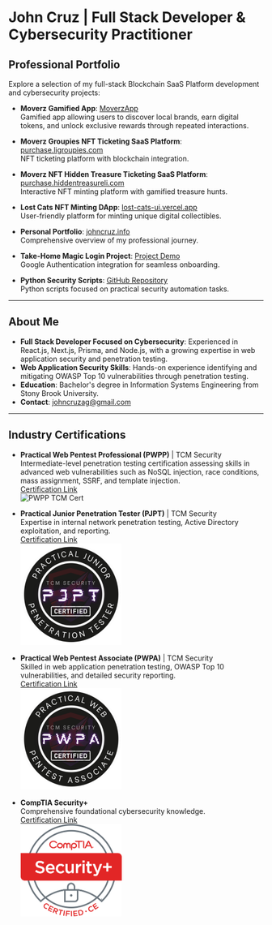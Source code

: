 # John Cruz | Full Stack Developer & Cybersecurity Practitioner

## Professional Portfolio

Explore a selection of my full-stack Blockchain SaaS Platform development and cybersecurity projects:

- **Moverz Gamified App**: [MoverzApp](https://www.moverzapp.com/)  
  Gamified app allowing users to discover local brands, earn digital tokens, and unlock exclusive rewards through repeated interactions.
  
- **Moverz Groupies NFT Ticketing SaaS Platform**: [purchase.ligroupies.com](https://purchase.ligroupies.com/)  
  NFT ticketing platform with blockchain integration.

- **Moverz NFT Hidden Treasure Ticketing SaaS Platform**: [purchase.hiddentreasureli.com](https://purchase.hiddentreasureli.com/)  
  Interactive NFT minting platform with gamified treasure hunts.
  
- **Lost Cats NFT Minting DApp**: [lost-cats-ui.vercel.app](https://lost-cats-ui.vercel.app/)  
  User-friendly platform for minting unique digital collectibles.

- **Personal Portfolio**: [johncruz.info](https://www.johncruz.info/)  
  Comprehensive overview of my professional journey.

- **Take-Home Magic Login Project**: [Project Demo](https://vercel.com/johncruzaggmailcoms-projects/take-home-debug/7dKJs7RespUj9muNNkCjEfMMRpZw)  
  Google Authentication integration for seamless onboarding.

- **Python Security Scripts**: [GitHub Repository](https://github.com/jocruz/PySecScripts)  
  Python scripts focused on practical security automation tasks.

---

## About Me
- **Full Stack Developer Focused on Cybersecurity**: Experienced in React.js, Next.js, Prisma, and Node.js, with a growing expertise in web application security and penetration testing.
- **Web Application Security Skills**: Hands-on experience identifying and mitigating OWASP Top 10 vulnerabilities through penetration testing.
- **Education**: Bachelor's degree in Information Systems Engineering from Stony Brook University.
- **Contact**: [johncruzag@gmail.com](mailto:johncruzag@gmail.com)

---


## Industry Certifications
- **Practical Web Pentest Professional (PWPP)** | TCM Security  
  Intermediate-level penetration testing certification assessing skills in advanced web vulnerabilities such as NoSQL injection, race conditions, mass assignment, SSRF, and template injection.  
  [Certification Link](https://certified.tcm-sec.com/d7737546-ac9c-4066-83f1-fac586877f9d)  
  <img src="https://github.com/user-attachments/assets/855d9b59-7b9c-4608-a10d-8175c8017bcf" alt="PWPP TCM Cert" width="200"/>
  
- **Practical Junior Penetration Tester (PJPT)** | TCM Security  
  Expertise in internal network penetration testing, Active Directory exploitation, and reporting.  
  [Certification Link](https://certified.tcm-sec.com/006bf430-1660-4ee2-adda-d5cda8608055#gs.hyszjg)  
  <img src="https://raw.githubusercontent.com/jocruz/jocruz/main/Certification%20Badges/PJPT%20TCM%20Cert.png" alt="PJPT TCM Cert" width="200"/>
  
- **Practical Web Pentest Associate (PWPA)** | TCM Security  
  Skilled in web application penetration testing, OWASP Top 10 vulnerabilities, and detailed security reporting.  
  [Certification Link](https://certified.tcm-sec.com/4a803568-86d5-4150-924f-9cc6173eff74?key=a2d2b570e775b4a2f78622e7443351b05e021fcc03edfc9961ad3456ae9a1f8a&record_view=true#acc.D9ydv0fu)  
  <img src="https://raw.githubusercontent.com/jocruz/jocruz/main/Certification%20Badges/PWPA%20TCM%20Cert.png" alt="PWPA TCM Cert" width="200"/>

- **CompTIA Security+**  
  Comprehensive foundational cybersecurity knowledge.  
  [Certification Link](https://www.credly.com/badges/7d06c8d7-ce80-4094-b87d-4ddced0d0bce/public_url)  
  <img src="https://raw.githubusercontent.com/jocruz/jocruz/main/Certification%20Badges/SecurityPlus%20Logo%20Certified%20CE.png" alt="SecurityPlus Certified CE" width="200"/>
